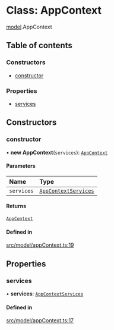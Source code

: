# Class: AppContext

[model](../modules/model.md).AppContext

## Table of contents

### Constructors

- [constructor](model.AppContext.md#constructor)

### Properties

- [services](model.AppContext.md#services)

## Constructors

### constructor

• **new AppContext**(`services`): [`AppContext`](model.AppContext.md)

#### Parameters

| Name | Type |
| :------ | :------ |
| `services` | [`AppContextServices`](model.AppContextServices.md) |

#### Returns

[`AppContext`](model.AppContext.md)

#### Defined in

[src/model/appContext.ts:19](https://github.com/mtsdnz/allai-core/blob/5932278/src/model/appContext.ts#L19)

## Properties

### services

• **services**: [`AppContextServices`](model.AppContextServices.md)

#### Defined in

[src/model/appContext.ts:17](https://github.com/mtsdnz/allai-core/blob/5932278/src/model/appContext.ts#L17)
